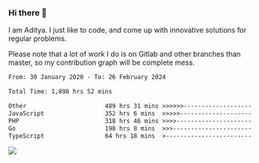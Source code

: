 ### Hi there 👋

I am Aditya. I just like to code, and come up with innovative solutions for regular problems.

Please note that a lot of work I do is on Gitlab and other branches than master, so my contribution graph will be complete mess.

<!--START_SECTION:waka-->

```txt
From: 30 January 2020 - To: 26 February 2024

Total Time: 1,898 hrs 52 mins

Other                      489 hrs 31 mins >>>>>>-------------------   25.78 %
JavaScript                 352 hrs 6 mins  >>>>>--------------------   18.54 %
PHP                        318 hrs 46 mins >>>>---------------------   16.79 %
Go                         198 hrs 8 mins  >>>----------------------   10.43 %
TypeScript                 64 hrs 18 mins  >------------------------   03.39 %
```

<!--END_SECTION:waka-->

![](https://komarev.com/ghpvc/?username=BrainBuzzer)

